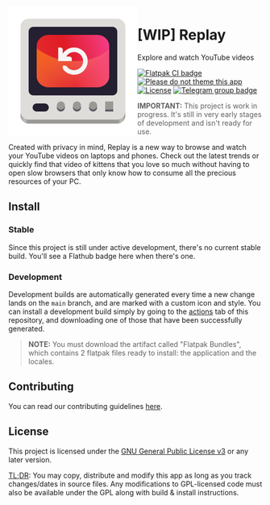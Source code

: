 <img align="left" alt="Project logo" src="data/icons/scalable/apps/com.github.replaydev.Replay.svg" />

# [WIP] Replay

Explore and watch YouTube videos

[![Flatpak CI badge](https://github.com/ReplayDev/Replay/workflows/Flatpak/badge.svg)](https://github.com/ReplayDev/Replay/actions?query=workflow:Flatpak)
[![Please do not theme this app](https://stopthemingmy.app/badge.svg)](https://stopthemingmy.app)
[![License](https://img.shields.io/github/license/ReplayDev/Replay?label=License&logo=gnu)](COPYING)
[![Telegram group badge](https://img.shields.io/badge/Telegram-Join_the_chat-2CA5E0?style=flat&logo=telegram)](https://t.me/ReplayApp)

> **IMPORTANT:** This project is work in progress. It's still in very early
> stages of development and isn't ready for use.

Created with privacy in mind, Replay is a new way to browse and watch your
YouTube videos on laptops and phones. Check out the latest trends or quickly
find that video of kittens that you love so much without having to open slow
browsers that only know how to consume all the precious resources of your PC.

## Install

### Stable

Since this project is still under active development, there's no current stable
build. You'll see a Flathub badge here when there's one.

### Development

Development builds are automatically generated every time a new change lands on
the `main` branch, and are marked with a custom icon and style. You can install
a development build simply by going to the
[actions](https://github.com/ReplayDev/Replay/actions) tab of this repository,
and downloading one of those that have been successfully generated.

> **NOTE:** You must download the artifact called "Flatpak Bundles", which
> contains 2 flatpak files ready to install: the application and the locales.

## Contributing

You can read our contributing guidelines [here](CONTRIBUTING.md).

## License

This project is licensed under the [GNU General Public License v3](COPYING) or
any later version.

[TL;DR](https://www.tldrlegal.com/l/gpl-3.0): You may copy, distribute and
modify this app as long as you track changes/dates in source files. Any
modifications to GPL-licensed code must also be available under the GPL along
with build & install instructions.
